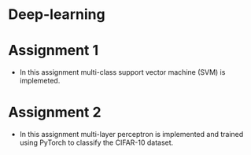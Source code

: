 # Deep-learning

# Assignment 1

* In this assignment multi-class support vector machine (SVM) is implemeted.


# Assignment 2
* In this assignment multi-layer perceptron is implemented and trained using PyTorch to classify the CIFAR-10 dataset.



